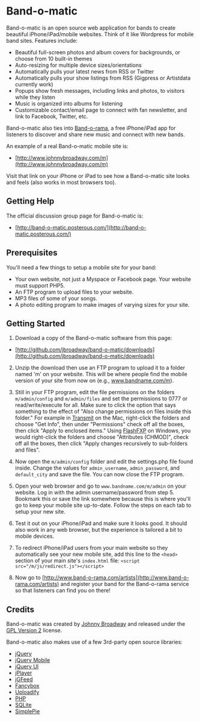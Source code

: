 # Band-o-matic

Band-o-matic is an open source web application for bands to create beautiful iPhone/iPad/mobile websites. Think of it like Wordpress for mobile band sites. Features include:

* Beautiful full-screen photos and album covers for backgrounds, or choose from 10 built-in themes
* Auto-resizing for multiple device sizes/orientations
* Automatically pulls your latest news from RSS or Twitter
* Automatically pulls your show listings from RSS (Gigpress or Artistdata currently work)
* Popups show fresh messages, including links and photos, to visitors while they listen
* Music is organized into albums for listening
* Customizable contact/email page to connect with fan newsletter, and link to Facebook, Twitter, etc.

Band-o-matic also ties into [Band-o-rama](http://www.band-o-rama.com/), a free iPhone/iPad app for listeners to discover and share new music and connect with new bands.

An example of a real Band-o-matic mobile site is:

* [http://www.johnnybroadway.com/m](http://www.johnnybroadway.com/m)

Visit that link on your iPhone or iPad to see how a Band-o-matic site looks and feels (also works in most browsers too).

## Getting Help

The official discussion group page for Band-o-matic is:

* [http://band-o-matic.posterous.com/](http://band-o-matic.posterous.com/)

## Prerequisites

You'll need a few things to setup a mobile site for your band:

* Your own website, not just a Myspace or Facebook page. Your website
  must support PHP5.
* An FTP program to upload files to your website.
* MP3 files of some of your songs.
* A photo editing program to make images of varying sizes for your site.

## Getting Started

1. Download a copy of the Band-o-matic software from this page:

* [http://github.com/jbroadway/band-o-matic/downloads](http://github.com/jbroadway/band-o-matic/downloads)

2. Unzip the download then use an FTP program to upload it to a folder
named 'm' on your website. This will be where people find the mobile
version of your site from now on (e.g., www.bandname.com/m).

3. Still in your FTP program, edit the file permissions on the folders
`m/admin/config` and `m/admin/files` and set the permissions to 0777 or
read/write/execute for all. Make sure to click the option that says
something to the effect of "Also change permissions on files inside this
folder." For example in [Transmit](http://panic.com/transmit/) on the Mac,
right-click the folders and choose "Get Info", then under
"Permissions" check off all the boxes, then click "Apply to enclosed items."
Using [FlashFXP](http://flashfxp.com/) on Windows, you would right-click the folders and choose
"Attributes (CHMOD)", check off all the boxes, then click "Apply changes recursively to sub-folders and files".

4. Now open the `m/admin/config` folder and edit the settings.php file
found inside. Change the values for `admin_username`, `admin_password`,
and `default_city` and save the file. You can now close the FTP program.

5. Open your web browser and go to `www.bandname.com/m/admin` on your
website. Log in with the admin username/password from step 5. Bookmark
this or save the link somewhere because this is where you'll go to keep
your mobile site up-to-date. Follow the steps on each tab to setup your
new site.

6. Test it out on your iPhone/iPad and make sure it looks good. It should
also work in any web browser, but the experience is tailored a bit to
mobile devices.

7. To redirect iPhone/iPad users from your main website so they automatically
see your new mobile site, add this line to the `<head>` section of your
main site's `index.html` file: `<script src="/m/js/redirect.js"></script>`

8. Now go to [http://www.band-o-rama.com/artists](http://www.band-o-rama.com/artists) and register your band
for the Band-o-rama service so that listeners can find you on there!

## Credits

Band-o-matic was created by [Johnny Broadway](http://www.johnnybroadway.com/)
and released under the [GPL Version 2](http://opensource.org/licenses/gpl-2.0.php)
license.

Band-o-matic also makes use of a few 3rd-party open source libraries:

* [jQuery](http://jquery.com/)
* [jQuery Mobile](http://jquerymobile.com/)
* [jQuery UI](http://jqueryui.com/)
* [jPlayer](http://happyworm.com/jquery/jplayer/)
* [jGFeed](http://jquery-howto.blogspot.com)
* [Fancybox](http://fancybox.net/)
* [Uploadify](http://www.uploadify.com/)
* [PHP](http://php.net/)
* [SQLite](http://www.sqlite.org/)
* [SimplePie](http://simplepie.org/)
